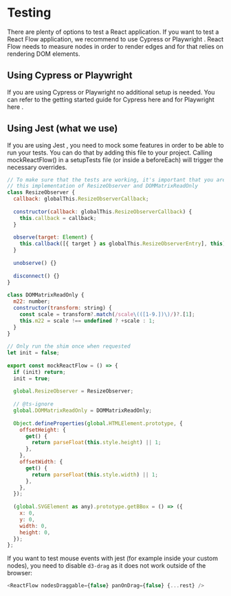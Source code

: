 # Testing

There are plenty of options to test a React application. If you want to test a React Flow application, we recommend to use Cypress  or Playwright . React Flow needs to measure nodes in order to render edges and for that relies on rendering DOM elements.

## Using Cypress or Playwright

If you are using Cypress or Playwright no additional setup is needed. You can refer to the getting started guide for Cypress here  and for Playwright here .

## Using Jest (what we use)

If you are using Jest , you need to mock some features in order to be able to run your tests. You can do that by adding this file to your project. Calling mockReactFlow() in a setupTests file (or inside a beforeEach) will trigger the necessary overrides.

```javascript
// To make sure that the tests are working, it's important that you are using
// this implementation of ResizeObserver and DOMMatrixReadOnly
class ResizeObserver {
  callback: globalThis.ResizeObserverCallback;
 
  constructor(callback: globalThis.ResizeObserverCallback) {
    this.callback = callback;
  }
 
  observe(target: Element) {
    this.callback([{ target } as globalThis.ResizeObserverEntry], this);
  }
 
  unobserve() {}
 
  disconnect() {}
}
 
class DOMMatrixReadOnly {
  m22: number;
  constructor(transform: string) {
    const scale = transform?.match(/scale\(([1-9.])\)/)?.[1];
    this.m22 = scale !== undefined ? +scale : 1;
  }
}
 
// Only run the shim once when requested
let init = false;
 
export const mockReactFlow = () => {
  if (init) return;
  init = true;
 
  global.ResizeObserver = ResizeObserver;
 
  // @ts-ignore
  global.DOMMatrixReadOnly = DOMMatrixReadOnly;
 
  Object.defineProperties(global.HTMLElement.prototype, {
    offsetHeight: {
      get() {
        return parseFloat(this.style.height) || 1;
      },
    },
    offsetWidth: {
      get() {
        return parseFloat(this.style.width) || 1;
      },
    },
  });
 
  (global.SVGElement as any).prototype.getBBox = () => ({
    x: 0,
    y: 0,
    width: 0,
    height: 0,
  });
};
```

If you want to test mouse events with jest (for example inside your custom nodes), you need to disable ```d3-drag``` as it does not work outside of the browser:

```javascript
<ReactFlow nodesDraggable={false} panOnDrag={false} {...rest} />
```
